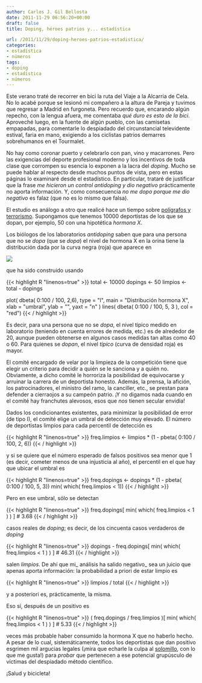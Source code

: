 ```yaml
---
author: Carlos J. Gil Bellosta
date: 2011-11-29 06:56:20+00:00
draft: false
title: Doping, héroes patrios y... estadística

url: /2011/11/29/doping-heroes-patrios-estadistica/
categories:
- estadística
- números
tags:
- doping
- estadística
- números
---
```


Este verano traté de recorrer en bici la ruta del Viaje a la Alcarria de Cela. No lo acabé porque se lesionó mi compañero a la altura de Pareja y tuvimos que regresar a Madrid en furgoneta. Pero recuerdo que, encarando algún repecho, con la lengua afuera, me comentaba _qué duro es esto de la bici_. Aproveché luego, en la fuente de algún pueblo, con las camisetas empapadas, para comentarle lo despiadado del circunstancial televidente estival, faria en mano, exigiendo a los ciclistas patrios demarres sobrehumanos en el Tourmalet.

No hay como coronar puerto y celebrarlo con pan, vino y macarrones. Pero las exigencias del deporte profesional moderno y los incentivos de toda clase que corrompen su esencia lo exponen a la lacra del _doping_. Mucho se puede hablar al respecto desde muchos puntos de vista, pero en estas páginas lo examinaré desde el estadístico. En particular, trataré de justificar que la frase _me hicieron un control antidoping y dio negativo_ prácticamente no aporta información. Y, como consecuencia _no me dopo porque me dio negativo_ es falaz (que no es lo mismo que falsa).

El estudio es análogo a otro que realicé hace un tiempo sobre [polígrafos y terrorismo](http://www.datanalytics.com/blog/2011/09/16/otra-sobre-poligrafos-terrorismo-y-periodistas-anumericos/ ). Supongamos que tenemos 10000 deportistas de los que se dopan, por ejemplo, 50 con una hipotética _hormona X_.

Los biólogos de los laboratorios _antidoping_ saben que para una persona que no se _dopa_ (que se _dopa_) el nivel de hormona X en la orina tiene la distribución dada por la curva negra (roja) que aparece en

[![](/wp-uploads/2011/11/hormona_x.png)
](/wp-uploads/2011/11/hormona_x.png)

que ha sido construido usando


{{< highlight R "linenos=true" >}}
total <- 10000
dopings <- 50
limpios <- total - dopings

plot( dbeta( 0:100 / 100, 2,6), type = "l", main = "Distribución hormona X",
        xlab = "umbral", ylab = "", yaxt = "n"  )
lines( dbeta( 0:100 / 100, 5, 3 ), col = "red")
{{< / highlight >}}


Es decir, para una persona que no se _dopa_, el nivel típico medido en laboratorio (teniendo en cuenta errores de medida, etc.) es de alrededor de 20, aunque pueden obtenerse en algunos casos medidas tan altas como 40 o 60. Para quienes se _dopan_, el nivel _típico_ (curva de densidad roja) es mayor.

El comité encargado de velar por la limpieza de la competición tiene que elegir un criterio para decidir a quién se le sanciona y a quién no. Obviamente, a dicho comité le horroriza la posibilidad de equivocarse y arruinar la carrera de un deportista honesto. Además, la prensa, la afición, los patrocinadores, el ministro del ramo, la canciller, etc., se prestan para defender a cierraojos a su campeón patrio. ¡Y no digamos nada cuando en el comité hay franchutes alevosos, esos que _nos_ tienen secular envidia!

Dados los condicionantes existentes, para minimizar la posibilidad de error (de tipo I), el comité elige un umbral de detección muy elevado. El número de deportistas limpios para cada percentil de detección es


{{< highlight R "linenos=true" >}}
    freq.limpios <- limpios * (1 - pbeta( 0:100 / 100, 2, 6))
{{< / highlight >}}


y si se quiere que el número esperado de falsos positivos sea menor que 1 (es decir, cometer menos de una injusticia al año), el percentil en el que hay que ubicar el umbral es


{{< highlight R "linenos=true" >}}
    freq.dopings <- dopings * (1 - pbeta( 0:100 / 100, 5, 3))
    min( which( freq.limpios < 1))
{{< / highlight >}}


Pero en ese umbral, sólo se detectan


{{< highlight R "linenos=true" >}}
    freq.dopings[ min( which( freq.limpios < 1 ) ) ]
    # 3.68
{{< / highlight >}}


casos reales de _doping_; es decir, de los cincuenta casos verdaderos de _doping_


{{< highlight R "linenos=true" >}}
    dopings - freq.dopings[ min( which( freq.limpios < 1 ) ) ]
    # 46.31
{{< / highlight >}}


salen _limpios_. De ahí que mi_ análisis ha salido negativo_ sea un juicio que apenas aporta información: la probabilidad a priori de estar limpio es


{{< highlight R "linenos=true" >}}
    limpios / total
{{< / highlight >}}


y a posteriori es, prácticamente, la misma.

Eso sí, después de un positivo es


{{< highlight R "linenos=true" >}}
    ( freq.dopings / freq.limpios )[ min( which( freq.limpios < 1 ) ) ]
    # 5.33
{{< / highlight >}}


veces más probable haber consumido la hormona X que no haberlo hecho. A pesar de lo cual, sistemáticamente, todos los deportistas que dan positivo esgrimen mil argucias legales (¡mira que echarle la culpa al [solomillo](http://www.elpais.com/articulo/deportes/pista/solomillo/Irun/elpepudep/20100930elpepudep_22/Tes), con lo que me gusta!) para _probar_ que pertenecen a ese potencial grupúsculo de víctimas del despiadado método científico.

¡Salud y bicicleta!
